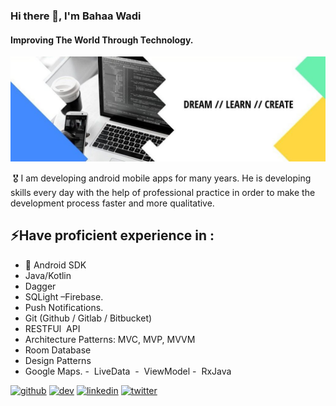 ### Hi there 👋, I'm Bahaa Wadi
####  Improving The World Through Technology.
![Specializes in Mobile App Development  Improving The World Through Technology.](https://github.com/BhaaWadi/BhaaWadi/blob/main/Banner.jpg)

 🎖️ I am developing android mobile apps for many years. He is developing skills every day with the help of professional practice in order to make the development process faster and more qualitative.

## ⚡Have proficient experience in :
- 📱 Android SDK
- Java/Kotlin
-  Dagger
-  SQLight –Firebase.
-  Push Notifications.
-  Git (Github / Gitlab / Bitbucket)
-  RESTFUl  API
-  Architecture Patterns: MVC, MVP, MVVM
-  Room Database
-  Design Patterns
-  Google Maps.
-  LiveData 
-  ViewModel
-  RxJava






[<img src='https://cdn.jsdelivr.net/npm/simple-icons@3.0.1/icons/github.svg' alt='github' height='40'>](https://github.com/BahaaWadi)  [<img src='https://cdn.jsdelivr.net/npm/simple-icons@3.0.1/icons/dev-dot-to.svg' alt='dev' height='40'>](https://dev.to/bahaawadi)  [<img src='https://cdn.jsdelivr.net/npm/simple-icons@3.0.1/icons/linkedin.svg' alt='linkedin' height='40'>](https://www.linkedin.com/in/bahaa-wadi/)  [<img src='https://cdn.jsdelivr.net/npm/simple-icons@3.0.1/icons/twitter.svg' alt='twitter' height='40'>](https://twitter.com/wadi_bahaa)  


